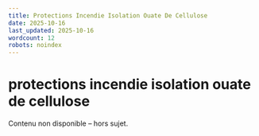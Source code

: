 ```yaml
---
title: Protections Incendie Isolation Ouate De Cellulose
date: 2025-10-16
last_updated: 2025-10-16
wordcount: 12
robots: noindex
---
```


# protections incendie isolation ouate de cellulose

Contenu non disponible – hors sujet.